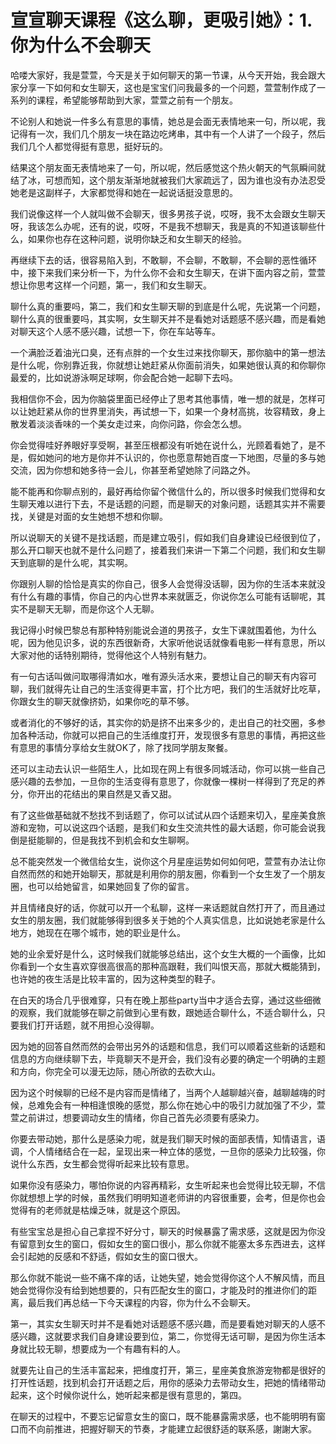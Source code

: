 # 宣宣聊天课程《这么聊，更吸引她》：1.你为什么不会聊天

哈喽大家好，我是萱萱，今天是关于如何聊天的第一节课，从今天开始，我会跟大家分享一下如何和女生聊天，这也是宝宝们问我最多的一个问题，萱萱制作成了一系列的课程，希望能够帮助到大家，萱萱之前有一个朋友。

不论别人和她说一件多么有意思的事情，她总是会面无表情地来一句，所以呢，我记得有一次，我们几个朋友一块在路边吃烤串，其中有一个人讲了一个段子，然后我们几个人都觉得挺有意思，挺好玩的。

结果这个朋友面无表情地来了一句，所以呢，然后感觉这个热火朝天的气氛瞬间就结了冰，可想而知，这个朋友渐渐地就被我们大家疏远了，因为谁也没有办法忍受她老是这副样子，大家都觉得和她在一起说话挺没意思的。

我们说像这样一个人就叫做不会聊天，很多男孩子说，哎呀，我不太会跟女生聊天呀，我该怎么办呢，还有的说，哎呀，不是我不想聊天，我是真的不知道该聊些什么，如果你也存在这种问题，说明你缺乏和女生聊天的经验。

再继续下去的话，很容易陷入到，不敢聊，不会聊，不敢聊，不会聊的恶性循环中，接下来我们来分析一下，为什么你不会和女生聊天，在讲下面内容之前，萱萱想让你思考这样一个问题，第一，我们和女生聊天。

聊什么真的重要吗，第二，我们和女生聊天聊的到底是什么呢，先说第一个问题，聊什么真的很重要吗，其实啊，女生聊天并不是看她对话题感不感兴趣，而是看她对聊天这个人感不感兴趣，试想一下，你在车站等车。

一个满脸泛着油光口臭，还有点胖的一个女生过来找你聊天，那你脑中的第一想法是什么呢，你别靠近我，你就想让她赶紧从你面前消失，如果她很认真的和你聊你最爱的，比如说游泳啊足球啊，你会配合她一起聊下去吗。

我相信你不会，因为你脑袋里面已经停止了思考其他事情，唯一想的就是，怎样可以让她赶紧从你的世界里消失，再试想一下，如果一个身材高挑，妆容精致，身上散发着淡淡香味的一个美女走过来，向你问路，你会怎么想。

你会觉得哇好养眼好享受啊，甚至压根都没有听她在说什么，光顾着看她了，是不是，假如她问的地方是你并不认识的，你也愿意帮她百度一下地图，尽量的多与她交流，因为你想和她多待一会儿，你甚至希望她除了问路之外。

能不能再和你聊点别的，最好再给你留个微信什么的，所以很多时候我们觉得和女生聊天难以进行下去，不是话题的问题，而是聊天的对象问题，话题其实并不需要找，关键是对面的女生她想不想和你聊。

所以说聊天的关键不是找话题，而是建立吸引，假如我们自身建设已经很到位了，那么开口聊天也就不是什么问题了，接着我们来讲一下第二个问题，我们和女生聊天到底聊的是什么呢，其实啊。

你跟别人聊的恰恰是真实的你自己，很多人会觉得没话聊，因为你的生活本来就没有什么有趣的事情，你自己的内心世界本来就匮乏，你说你怎么可能有话聊呢，其实不是聊天无聊，而是你这个人无聊。

我记得小时候巴黎总有那种特别能说会道的男孩子，女生下课就围着他，为什么呢，因为他见识多，说的东西很新奇，大家听他说话就像看电影一样有意思，所以大家对他的话特别期待，觉得他这个人特别有魅力。

有一句古话叫做问取哪得清如水，唯有源头活水来，要想让自己的聊天有内容可聊，我们就得先让自己的生活变得更丰富，打个比方吧，我们的生活就好比吃草，你跟女生的聊天就像挤奶，如果你吃的草不够。

或者消化的不够好的话，其实你的奶是挤不出来多少的，走出自己的社交圈，多参加各种活动，你就可以把自己的生活维度打开，发现很多有意思的事情，再把这些有意思的事情分享给女生就OK了，除了找同学朋友聚餐。

还可以主动去认识一些陌生人，比如现在网上有很多同城活动，你可以挑一些自己感兴趣的去参加，一旦你的生活变得有意思了，你就像一棵树一样得到了充足的养分，你开出的花结出的果自然是又香又甜。

有了这些做基础就不愁找不到话题了，你可以试试从四个话题来切入，星座美食旅游和宠物，可以说这四个话题，是我们和女生交流共性的最大话题，你可能会说我倒是挺能聊的，但是我找不到机会和女生聊啊。

总不能突然发一个微信给女生，说你这个月星座运势如何如何吧，萱萱有办法让你自然而然的和她开始聊天，那就是利用你的朋友圈，你看到一个女生发了一个朋友圈，也可以给她留言，如果她回复了你的留言。

并且情绪良好的话，你就可以开一个私聊，这样一来话题就自然打开了，而且通过女生的朋友圈，我们就能够得到很多关于她的个人真实信息，比如说她老家是什么地方，她现在在哪个城市，她的职业是什么。

她的业余爱好是什么，这时候我们就能够总结出，这个女生大概的一个画像，比如你看到一个女生喜欢穿很高很高的那种高跟鞋，我们叫恨天高，那就大概能猜到，也许她的夜生活是比较丰富的，因为这种类型的鞋子。

在白天的场合几乎很难穿，只有在晚上那些party当中才适合去穿，通过这些细微的观察，我们就能够在聊之前做到心里有数，跟她适合聊什么，不适合聊什么，只要我们打开话题，就不用担心没得聊。

因为她的回答自然而然的会带出另外的话题和信息，我们可以顺着这些新的话题和信息的方向继续聊下去，毕竟聊天不是开会，我们没有必要的确定一个明确的主题和方向，你完全可以漫无边际，随心所欲的去砍大山。

因为这个时候聊的已经不是内容而是情绪了，当两个人越聊越兴奋，越聊越嗨的时候，总难免会有一种相逢恨晚的感觉，那么你在她心中的吸引力就加强了不少，萱萱之前讲过，想要调动女生的情绪，你自己首先必须要有感染力。

你要去带动她，那什么是感染力呢，就是我们聊天时候的面部表情，知情语言，语调，个人情绪结合在一起，呈现出来一种立体的感觉，一旦你的感染力比较强，你说什么东西，女生都会觉得听起来比较有意思。

如果你没有感染力，哪怕你说的内容再精彩，女生听起来也会觉得比较无聊，不信你就想想上学的时候，虽然我们明明知道老师讲的内容很重要，会考，但是你也会觉得有的老师就是枯燥乏味，就是这个原因。

有些宝宝总是担心自己拿捏不好分寸，聊天的时候暴露了需求感，这就是因为你没有留意到女生的窗口，假如女生的窗口很小，那么你就不能塞太多东西进去，这样会引起她的反感和不舒适，假如女生的窗口很大。

那么你就不能说一些不痛不痒的话，让她失望，她会觉得你这个人不解风情，而且她会觉得你没有给到她想要的，只有匹配女生的窗口，才能及时的推进你们的距离，最后我们再总结一下今天课程的内容，你为什么不会聊天。

第一，其实女生聊天时并不是看她对话题感不感兴趣，而是要看她对聊天的人感不感兴趣，这就要求我们自身建设要到位，第二，你觉得无话可聊，是因为你生活本身就比较无聊，想要成为一个有趣有料的人。

就要先让自己的生活丰富起来，把维度打开，第三，星座美食旅游宠物都是很好的打开性话题，找到机会打开话题之后，用你的感染力去带动女生，把她的情绪带动起来，这个时候你说什么，她听起来都是很有意思的，第四。

在聊天的过程中，不要忘记留意女生的窗口，既不能暴露需求感，也不能明明有窗口而不向前推进，把握好聊天的节奏，才能建立起很舒适的联系感，謝謝大家。

